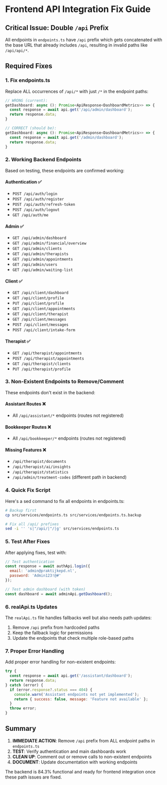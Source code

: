 # Frontend API Integration Fix Guide

## Critical Issue: Double `/api` Prefix

All endpoints in `endpoints.ts` have `/api` prefix which gets concatenated with the base URL that already includes `/api`, resulting in invalid paths like `/api/api/*`.

## Required Fixes

### 1. Fix endpoints.ts

Replace ALL occurrences of `/api/*` with just `/*` in the endpoint paths:

```javascript
// WRONG (current):
getDashboard: async (): Promise<ApiResponse<DashboardMetrics>> => {
  const response = await api.get('/api/admin/dashboard');
  return response.data;
}

// CORRECT (should be):
getDashboard: async (): Promise<ApiResponse<DashboardMetrics>> => {
  const response = await api.get('/admin/dashboard');
  return response.data;
}
```

### 2. Working Backend Endpoints

Based on testing, these endpoints are confirmed working:

#### Authentication ✅
- `POST /api/auth/login`
- `POST /api/auth/register`
- `POST /api/auth/refresh-token`
- `POST /api/auth/logout`
- `GET /api/auth/me`

#### Admin ✅
- `GET /api/admin/dashboard`
- `GET /api/admin/financial/overview`
- `GET /api/admin/clients`
- `GET /api/admin/therapists`
- `GET /api/admin/appointments`
- `GET /api/admin/users`
- `GET /api/admin/waiting-list`

#### Client ✅
- `GET /api/client/dashboard`
- `GET /api/client/profile`
- `PUT /api/client/profile`
- `GET /api/client/appointments`
- `GET /api/client/therapist`
- `GET /api/client/messages`
- `POST /api/client/messages`
- `POST /api/client/intake-form`

#### Therapist ✅
- `GET /api/therapist/appointments`
- `POST /api/therapist/appointments`
- `GET /api/therapist/clients`
- `PUT /api/therapist/profile`

### 3. Non-Existent Endpoints to Remove/Comment

These endpoints don't exist in the backend:

#### Assistant Routes ❌
- All `/api/assistant/*` endpoints (routes not registered)

#### Bookkeeper Routes ❌
- All `/api/bookkeeper/*` endpoints (routes not registered)

#### Missing Features ❌
- `/api/therapist/documents`
- `/api/therapist/ai/insights`
- `/api/therapist/statistics`
- `/api/admin/treatment-codes` (different path in backend)

### 4. Quick Fix Script

Here's a sed command to fix all endpoints in endpoints.ts:

```bash
# Backup first
cp src/services/endpoints.ts src/services/endpoints.ts.backup

# Fix all /api/ prefixes
sed -i '' 's|"/api/|"/|g' src/services/endpoints.ts
```

### 5. Test After Fixes

After applying fixes, test with:

```javascript
// Test authentication
const response = await authApi.login({
  email: 'admin@praktijkepd.nl',
  password: 'Admin123!@#'
});

// Test admin dashboard (with token)
const dashboard = await adminApi.getDashboard();
```

### 6. realApi.ts Updates

The `realApi.ts` file handles fallbacks well but also needs path updates:

1. Remove `/api` prefix from hardcoded paths
2. Keep the fallback logic for permissions
3. Update the endpoints that check multiple role-based paths

### 7. Proper Error Handling

Add proper error handling for non-existent endpoints:

```javascript
try {
  const response = await api.get('/assistant/dashboard');
  return response.data;
} catch (error) {
  if (error.response?.status === 404) {
    console.warn('Assistant endpoints not yet implemented');
    return { success: false, message: 'Feature not available' };
  }
  throw error;
}
```

## Summary

1. **IMMEDIATE ACTION**: Remove `/api` prefix from ALL endpoint paths in `endpoints.ts`
2. **TEST**: Verify authentication and main dashboards work
3. **CLEAN UP**: Comment out or remove calls to non-existent endpoints
4. **DOCUMENT**: Update documentation with working endpoints

The backend is 84.3% functional and ready for frontend integration once these path issues are fixed.